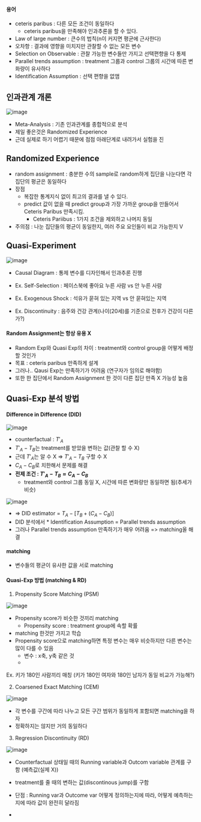 #### 용어
* ceteris paribus : 다른 모든 조건이 동일하다
    * ceteris paribus을 만족해야 인과추론을 할 수 있다.
* Law of large number : 큰수의 법칙(n이 커지면 평균에 근사한다)
* 오차항 : 결과에 영향을 미치지만 관찰할 수 없는 모든 변수
* Selection on Observable : 관찰 가능한 변수들만 가지고 선택편향을 다 통제
* Parallel trends assumption : treatment 그룹과 control 그룹의 시간에 따른 변화량이 유사하다
* Identification Assumption : 선택 편향을 없앰
  
## 인과관계 개론

![image](https://github.com/hkyoo52/Causal-Inference/assets/63588046/14dc9699-72f3-427b-9235-4dd2f4bb5926)

* Meta-Analysis : 기존 인과관계를 종합적으로 분석
* 제일 좋은것은 Randomized Experience
* 근데 실제로 하기 어렵기 때문에 점점 아래단계로 내려가서 실험을 진

## Randomized Experience
* random assignment : 충분한 수의 sample로 random하게 집단을 나눈다면 각 집단의 평균은 동일하다
* 장점
   * 복잡한 통계지식 없이 최고의 결과를 낼 수 있다.
   * predict 값이 없을 때 predict group과 가장 가까운 group을 만들어서 Ceteris Paribus 만족시킴.
      * Ceteris Pariibus : 1가지 조건을 제외하고 나머지 동일
* 주의점 : 나눈 집단들의 평균이 동일한지, 여러 주요 요인들이 비교 가능한지 V
 
## Quasi-Experiment
![image](https://github.com/hkyoo52/Causal-Inference/assets/63588046/2079ff1f-ce01-496c-b695-940c7e28f6c2)

* Causal Diagram : 통제 변수를 디자인해서 인과추론 진행

* Ex. Self-Selection : 페이스북에 좋아요 누른 사람 vs 안 누른 사람
* Ex. Exogenous Shock : 석유가 묻혀 있는 지역 vs 안 묻혀있는 지역
* Ex. Discontinuity : 음주와 건강 관계(나이(20세)를 기준으로 전후가 건강이 다른가?)

#### Random Assignment는 항상 유용 X
* Random Exp와 Quasi Exp의 차이 : treatment와 control group을 어떻게 배정할 것인가
* 목표 : ceteris paribus 만족하게 설계
* 그러나.. Qausi Exp는 만족하기가 어려움 (연구자가 임의로 해야함)
* 또한 한 집단에서 Random Assignment 한 것이 다른 집단 만족 X 가능성 높음

## Quasi-Exp 분석 방법
#### Difference in Difference (DID)

![image](https://github.com/hkyoo52/Causal-Inference/assets/63588046/aa012d41-c4bb-4fa1-a3d7-ab3d80a9e345)

* counterfactual : $T'_A$
* $T'_A-T_B$는 treatment를 받았을  변하는 값(관찰 할 수 X)
* 근데 $T'_A$는 알 수 X => $T'_A-T_B$ 구할 수 X
* $C_A-C_B$로 치한해서 문제를 해결
* **전제 조건 : $T'_A-T_B \approx C_A-C_B$**
   * treatment와 control 그룹 동일 X, 시간에 따른 변화량만 동일하면 됨(추세가 비슷)

![image](https://github.com/hkyoo52/Causal-Inference/assets/63588046/286b8cee-7bed-4c05-93d5-541610784a2a)

* => DID estimator = $T_A - [T_B+(C_A-C_B)]$
* DID 분석에서 * Identification Assumption = Parallel trends assumption
* 그러나 Parallel trends assumption 만족하기가 매우 어려움 => matching올 해결

#### matching
* 변수들의 평균이 유사한 값을 서로 matching
#### Quasi-Exp 방법 (matching & RD)
1. Propensity Score Matching (PSM)

![image](https://github.com/hkyoo52/Causal-Inference/assets/63588046/94cfc4c9-896f-499d-a235-ce3ad2b560d3)

* Propensity score가 비슷한 것끼리 matching
   * Propensity score : treatment group에 속할 확률
* matching 한것만 가지고 학습
* Propensity score으로 matching하면 특정 변수는 매우 비슷하지만 다른 변수는 많이 다를 수 있음
   * 변수 : x축, y축 같은 것
   * 
Ex. 키가 180인 사람끼리 매칭 (키가 180인 여자와 180인 남자가 동일 비교가 가능해?)

2. Coarsened Exact Matching (CEM)

![image](https://github.com/hkyoo52/Causal-Inference/assets/63588046/ba3c8a01-dd72-4237-bfe8-d0d5fca0afbb)

* 각 변수를 구간에 따라 나누고 모든 구간 범위가 동일하게 포함되면 matching을 하자
* 정확하지는 않지만 거의 동일하다

3. Regression Discontinuity (RD)

![image](https://github.com/hkyoo52/Causal-Inference/assets/63588046/af5ae698-ba80-47d3-8e62-645da6d54929)

* Counterfactual 상태일 때의 Running variable과 Outcom variable 관계를 구함 (예측값(실제 X))
* treatment를 줄 때의 변하는 값(discontinous jump)를 구함

* 단점 : Running var과 Outcome var 어떻게 정의하는지에 따라, 어떻게 예측하는지에 따라 값이 완전히 달라짐

* 

